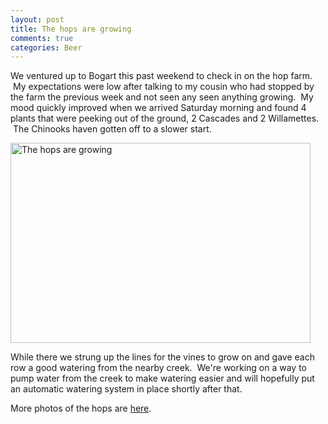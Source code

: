 ```yaml
--- 
layout: post
title: The hops are growing
comments: true
categories: Beer
---
```

We ventured up to Bogart this past weekend to check in on the hop farm.  My expectations were low after talking to my cousin who had stopped by the farm the previous week and not seen any seen anything growing.  My mood quickly improved when we arrived Saturday morning and found 4 plants that were peeking out of the ground, 2 Cascades and 2 Willamettes.  The Chinooks haven gotten off to a slower start.

<img class="size-full wp-image-567" title="hops-growing-march-2009" src="http://cameronstokes.com/wp-content/uploads/2009/03/hops-growing-march-2009.jpg" alt="The hops are growing" width="480" height="320" />

While there we strung up the lines for the vines to grow on and gave each row a good watering from the nearby creek.  We're working on a way to pump water from the creek to make watering easier and will hopefully put an automatic watering system in place shortly after that.

More photos of the hops are <a href="http://cameronstokes.com/gallery/hops-are-growing-march-2009/">here</a>.
